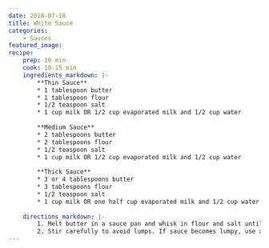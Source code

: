 ```yaml
---
date: 2018-07-18
title: White Sauce
categories:
    - Sauces
featured_image: 
recipe:
    prep: 10 min
    cook: 10-15 min
    ingredients_markdown: |-
        **Thin Sauce**
        * 1 tablespoon butter
        * 1 tablespoon flour
        * 1/2 teaspoon salt
        * 1 cup milk OR 1/2 cup evaporated milk and 1/2 cup water
        
        **Medium Sauce**
        * 2 tablespoons butter
        * 2 tablespoons flour
        * 1/2 teaspoon salt
        * 1 cup milk OR 1/2 cup evaporated milk and 1/2 cup water
        
        **Thick Sauce**
        * 3 or 4 tablespoons butter
        * 3 tablespoons flour
        * 1/2 teaspoon salt
        * 1 cup milk OR one half cup evaporated milk and 1/2 cup water
    
    directions_markdown: |-
        1. Melt butter in a sauce pan and whisk in flour and salt until smooth. Gradually stir in cold milk, cooking over direct heat and stirring constantly until sauce boils; reduce heat slightly and continue to stir until sauce becomes smooth and thick. When sauce thickens, simmer for an additional 10 minutes over very low heat, stirring occasionally.
        2. Stir carefully to avoid lumps. If sauce becomes lumpy, use a stick blender or rotary beater to blend out lumps or else press through a sieve. Wondra flour may be used to great advantage since this flour does not have a tendency to lump.
---
```

